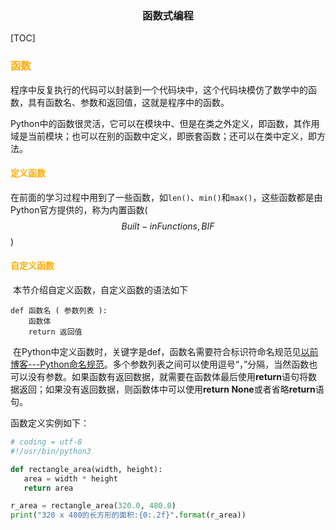 <center><h3>
    函数式编程
    </h3></center>

[TOC]
### <font color = ffac00>函数</font>

​	程序中反复执行的代码可以封装到一个代码块中，这个代码块模仿了数学中的函数，具有函数名、参数和返回值，这就是程序中的函数。

​	Python中的函数很灵活，它可以在模块中、但是在类之外定义，即函数，其作用域是当前模块；也可以在别的函数中定义，即嵌套函数；还可以在类中定义，即方法。

#### <font color=ffac00>定义函数</font>

​	在前面的学习过程中用到了一些函数，如`len()`、`min()`和`max()`，这些函数都是由Python官方提供的，称为内置函数($$Built-in Functions, BIF$$)

#### <font color=#ffac00>自定义函数</font>

​	本节介绍自定义函数，自定义函数的语法如下

```
def 函数名 ( 参数列表 ):
	函数体
	return 返回值
```

​	在Python中定义函数时，关键字是def，函数名需要符合标识符命名规范见[以前博客---Python命名规范](https://blog.csdn.net/cool99781/article/details/104118478)。多个参数列表之间可以使用逗号“，”分隔，当然函数也可以没有参数。如果函数有返回数据，就需要在函数体最后使用**return**语句将数据返回；如果没有返回数据，则函数体中可以使用**return None**或者省略**return**语句。

函数定义实例如下：

 ```python
# coding = utf-8
#!/usr/bin/python3

def rectangle_area(width, height):
    area = width * height
    return area

r_area = rectangle_area(320.0, 480.0)
print("320 x 480的长方形的面积:{0:.2f}".format(r_area))
 ```



